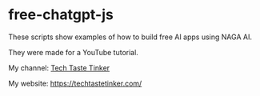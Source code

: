 # free-chatgpt-js

These scripts show examples of how to build free AI apps using NAGA AI.

They were made for a YouTube tutorial.

My channel: <a href="https://www.youtube.com/channel/UCeTF021zKEfe_2gG_36rYKQ" target="_blank">Tech Taste Tinker</a>

My website: https://techtastetinker.com/
